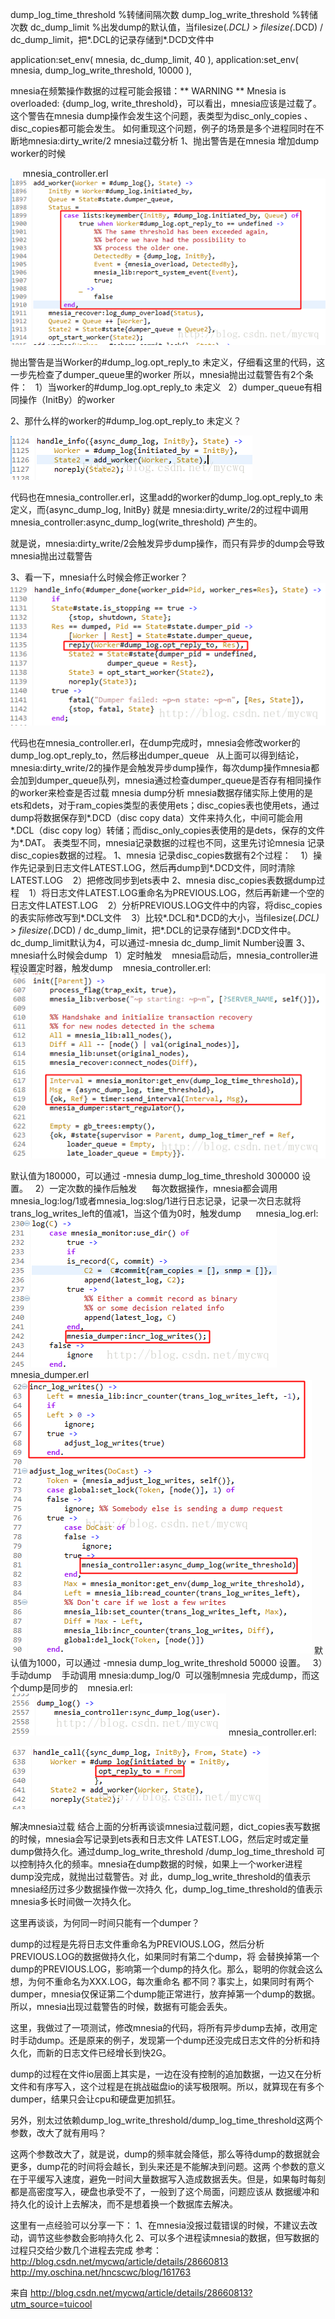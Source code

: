 dump_log_time_threshold %转储间隔次数
dump_log_write_threshold %转储次数
dc_dump_limit %出发dump的默认值，当filesize(*.DCL) > filesize(*.DCD) / dc_dump_limit，把*.DCL的记录存储到*.DCD文件中

application:set_env( mnesia, dc_dump_limit, 40 ),
application:set_env( mnesia, dump_log_write_threshold, 10000 ),


mnesia在频繁操作数据的过程可能会报错：** WARNING ** Mnesia is overloaded: {dump_log, write_threshold}，可以看出，mnesia应该是过载了。这个警告在mnesia dump操作会发生这个问题，表类型为disc_only_copies 、disc_copies都可能会发生。
如何重现这个问题，例子的场景是多个进程同时在不断地mnesia:dirty_write/2
mnesia过载分析
1、抛出警告是在mnesia 增加dump worker的时候

     mnesia_controller.erl
![](../../images/screenshot_1534763051040.png)

抛出警告是当Worker的#dump_log.opt_reply_to 未定义，仔细看这里的代码，这一步先检查了dumper_queue里的worker
所以，mnesia抛出过载警告有2个条件：
  1）当worker的#dump_log.opt_reply_to 未定义
  2）dumper_queue有相同操作（InitBy）的worker


2、那什么样的worker的#dump_log.opt_reply_to 未定义？

![](../../images/screenshot_1534763067353.png)

代码也在mnesia_controller.erl，这里add的worker的dump_log.opt_reply_to 未定义，而{async_dump_log, InitBy} 就是 mnesia:dirty_write/2的过程中调用 mnesia_controller:async_dump_log(write_threshold) 产生的。

就是说，mnesia:dirty_write/2会触发异步dump操作，而只有异步的dump会导致mnesia抛出过载警告



3、看一下，mnesia什么时候会修正worker？
![](../../images/screenshot_1534763095605.png)

代码也在mnesia_controller.erl，在dump完成时，mnesia会修改worker的dump_log.opt_reply_to，然后移出dumper_queue
 
从上面可以得到结论，mnesia:dirty_write/2的操作是会触发异步dump操作，每次dump操作mnesia都会加到dumper_queue队列，mnesia通过检查dumper_queue是否存有相同操作的worker来检查是否过载
mnesia dump分析
mnesia数据存储实际上使用的是ets和dets，对于ram_copies类型的表使用ets；disc_copies表也使用ets，通过 dump将数据保存到*.DCD（disc copy data）文件来持久化，中间可能会用*.DCL（disc copy log）转储；而disc_only_copies表使用的是dets，保存的文件为*.DAT。
表类型不同，mnesia记录数据的过程也不同，这里先讨论mnesia 记录disc_copies数据的过程。
1、mnesia 记录disc_copies数据有2个过程：
   1）操作先记录到日志文件LATEST.LOG，然后再dump到*.DCD文件，同时清除LATEST.LOG
   2）把修改同步到ets表中
2、mnesia disc_copies表数据dump过程
   1）将日志文件LATEST.LOG重命名为PREVIOUS.LOG，然后再新建一个空的日志文件LATEST.LOG
   2）分析PREVIOUS.LOG文件中的内容，将disc_copies的表实际修改写到*.DCL文件
   3）比较*.DCL和*.DCD的大小，当filesize(*.DCL) > filesize(*.DCD) / dc_dump_limit，把*.DCL的记录存储到*.DCD文件中。dc_dump_limit默认为4，可以通过-mnesia dc_dump_limit Number设置
3、mnesia什么时候会dump
  1）定时触发
   mnesia启动后，mnesia_controller进程设置定时器，触发dump
   mnesia_controller.erl:
![](../../images/screenshot_1534763112696.png)

默认值为180000，可以通过 -mnesia dump_log_time_threshold 300000 设置。
  2）一定次数的操作后触发
     每次数据操作，mnesia都会调用mnesia_log:log/1或者mnesia_log:slog/1进行日志记录，记录一次日志就将trans_log_writes_left的值减1，当这个值为0时，触发dump
     mnesia_log.erl:
![](../../images/screenshot_1534763124871.png)
mnesia_dumper.erl 
![](../../images/screenshot_1534763140040.png)
默认值为1000，可以通过 -mnesia dump_log_write_threshold 50000 设置。
  3）手动dump
   手动调用 mnesia:dump_log/0  可以强制mnesia 完成dump，而这个dump是同步的
   mnesia.erl:
![](../../images/screenshot_1534763154485.png)
mnesia_controller.erl:

![](../../images/screenshot_1534763178943.png)

解决mnesia过载
结合上面的分析再谈谈mnesia过载问题，dict_copies表写数据的时候，mnesia会写记录到ets表和日志文件 LATEST.LOG，然后定时或定量dump做持久化。通过dump_log_write_threshold /dump_log_time_threshold 可以控制持久化的频率。mnesia在dump数据的时候，如果上一个worker进程dump没完成，就抛出过载警告。对 此，dump_log_write_threshold的值表示mnesia经历过多少数据操作做一次持久 化，dump_log_time_threshold的值表示mnesia多长时间做一次持久化。

这里再谈谈，为何同一时间只能有一个dumper？

dump的过程是先将日志文件重命名为PREVIOUS.LOG，然后分析PREVIOUS.LOG的数据做持久化，如果同时有第二个dump，将 会替换掉第一个dump的PREVIOUS.LOG，影响第一个dump的持久化。那么，聪明的你就会这么想，为何不重命名为XXX.LOG，每次重命名 都不同？事实上，如果同时有两个dumper，mnesia仅保证第二个dump能正常进行，放弃掉第一个dump的数据。所以，mnesia出现过载警告的时候，数据有可能会丢失。

这里，我做过了一项测试，修改mnesia的代码，将所有异步dump去掉，改用定时手动dump。还是原来的例子，发现第一个dump还没完成日志文件的分析和持久化，而新的日志文件已经增长到快2G。

dump的过程在文件io层面上其实是，一边在没有控制的追加数据，一边又在分析文件和有序写入，这个过程是在挑战磁盘io的读写极限啊。所以，就算现在有多个dumper，结果只会让cpu和硬盘更加抓狂。

另外，别太过依赖dump_log_write_threshold/dump_log_time_threshold这两个参数，改大了就有用吗？

这两个参数改大了，就是说，dump的频率就会降低，那么等待dump的数据就会更多，dump花的时间将会越长，到头来还是不能解决到问题。这两 个参数的意义在于平缓写入速度，避免一时间大量数据写入造成数据丢失。但是，如果每时每刻都是高密度写入，硬盘也承受不了，一般到了这个局面，问题应该从 数据缓冲和持久化的设计上去解决，而不是想着换一个数据库去解决。

这里有一点经验可以分享一下：
1、在mnesia没报过载错误的时候，不建议去改动，调节这些参数会影响持久化
2、可以多个进程读mnesia的数据，但写数据的过程只交给少数几个进程去完成
参考：
http://blog.csdn.net/mycwq/article/details/28660813
http://my.oschina.net/hncscwc/blog/161763

来自 <http://blog.csdn.net/mycwq/article/details/28660813?utm_source=tuicool> 
